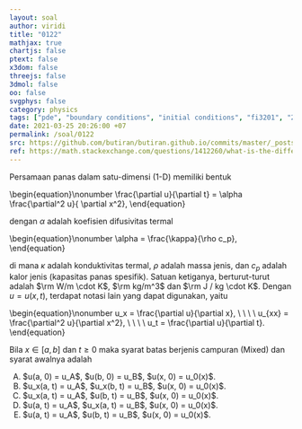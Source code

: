 ```yaml
---
layout: soal
author: viridi
title: "0122"
mathjax: true
chartjs: false
ptext: false
x3dom: false
threejs: false
3dmol: false
oo: false
svgphys: false
category: physics
tags: ["pde", "boundary conditions", "initial conditions", "fi3201", "2020-1"]
date: 2021-03-25 20:26:00 +07
permalink: /soal/0122
src: https://github.com/butiran/butiran.github.io/commits/master/_posts/soal/12/2021-03-25-pde-bc-ic-2.md
ref: https://math.stackexchange.com/questions/1412260/what-is-the-difference-between-boundary-conditions-and-initial-conditions
---
```

Persamaan panas dalam satu-dimensi (1-D) memiliki bentuk

\begin{equation}\nonumber
\frac{\partial u}{\partial t} = \alpha \frac{\partial^2 u}{ \partial x^2},
\end{equation}

dengan $\alpha$ adalah koefisien difusivitas termal

\begin{equation}\nonumber
\alpha = \frac{\kappa}{\rho c_p},
\end{equation}

di mana $\kappa$ adalah konduktivitas termal, $\rho$ adalah massa jenis, dan $c_p$ adalah kalor jenis (kapasitas panas spesifik). Satuan ketiganya, berturut-turut adalah $\rm W/m \cdot K$, $\rm kg/m^3$ dan $\rm J / kg \cdot K$. Dengan $u = u(x, t)$, terdapat notasi lain yang dapat digunakan, yaitu

\begin{equation}\nonumber
u_x = \frac{\partial u}{\partial x}, \ \ \ \ u_{xx} = \frac{\partial^2 u}{\partial x^2}, \ \ \ \ u_t = \frac{\partial u}{\partial t}.
\end{equation}

Bila $x \in [a, b]$ dan $t \ge 0$ maka syarat batas berjenis campuran (Mixed) dan syarat awalnya adalah

<ol type="A">
<li>$u(a, 0) = u_A$, $u(b, 0) = u_B$, $u(x, 0) = u_0(x)$.
<li>$u_x(a, t) = u_A$, $u_x(b, t) = u_B$, $u(x, 0) = u_0(x)$.
<li>$u_x(a, t) = u_A$, $u(b, t) = u_B$, $u(x, 0) = u_0(x)$.
<li>$u(a, t) = u_A$, $u_x(a, t) = u_B$, $u(x, 0) = u_0(x)$.
<li>$u(a, t) = u_A$, $u(b, t) = u_B$, $u(x, 0) = u_0(x)$.
